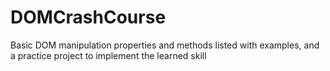 # DOMCrashCourse
Basic DOM manipulation properties and methods listed with examples, and a practice project to implement the learned skill 
